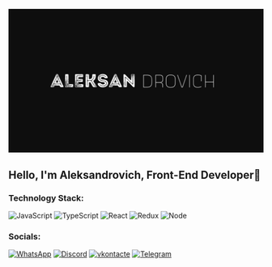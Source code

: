[![Header](https://github.com/Pavel-Aleksandrovich-1/Pavel-Aleksandrovich-1/blob/main/assets/alefsandrovich%20(1).png)](https://drive.google.com/file/d/1xhq04QsyB_n3D8qo5OZcjCDKYcCkiKdo/view?usp=drive_link)

## Hello, I'm Aleksandrovich, Front-End Developer🎩

### Technology Stack:
![JavaScript](https://img.shields.io/badge/-JavaScript-090909?style=for-the-badge&logo=JavaScript&logoColor=#0E0E0E)
![TypeScript](https://img.shields.io/badge/-TypeScript-090909?style=for-the-badge&logo=TypeScript&logoColor=#0E0E0E)
![React](https://img.shields.io/badge/-REACT-090909?style=for-the-badge&logo=REACT&logoColor=#0E0E0E)
![Redux](https://img.shields.io/badge/-Redux-090909?style=for-the-badge&logo=Redux&logoColor=#0E0E0E)
![Node](https://img.shields.io/badge/-Node.JS-090909?style=for-the-badge&logo=Node&logoColor=#0E0E0E)

### Socials:
[![WhatsApp](https://img.shields.io/badge/-WhatsApp-090909?style=for-the-badge&logo=WhatsApp&logoColor=47C357)]( https://wa.me/79831625959)
[![Discord](https://img.shields.io/badge/-Discord-090909?style=for-the-badge&logo=Discord&logoColor=5562EA)](https://discord.com/channels/@Pavel-Aleksandrovich#2726)
[![vkontacte](https://img.shields.io/badge/-vkontacte-090909?style=for-the-badge&logo=vk&logoColor=4388ED)](https://vk.com/development_web_1)
[![Telegram](https://img.shields.io/badge/-Telegram-090909?style=for-the-badge&logo=Telegram&logoColor=119FE0)](https://t.me/pavel_aleksandrovich_8)
